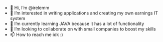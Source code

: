 - 👋 Hi, I’m @irelemm
- 👀 I’m interested in writing applications and creating my own earnings IT system
- 🌱 I’m currently learning JAVA because it has a lot of functionality
- 💞️ I’m looking to collaborate on with small companies to boost my skills
- 📫 How to reach me idk :)

<!---
irelemm/irelemm is a ✨ special ✨ repository because its `README.md` (this file) appears on your GitHub profile.
You can click the Preview link to take a look at your changes.
--->
